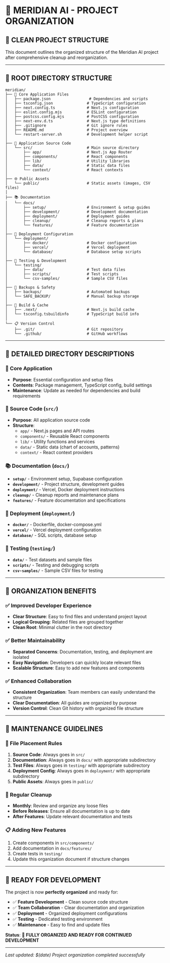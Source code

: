 # 📁 MERIDIAN AI - PROJECT ORGANIZATION

## 🎯 **CLEAN PROJECT STRUCTURE**

This document outlines the organized structure of the Meridian AI project after comprehensive cleanup and reorganization.

---

## 📂 **ROOT DIRECTORY STRUCTURE**

```
meridian/
├── 🔧 Core Application Files
│   ├── package.json                 # Dependencies and scripts
│   ├── tsconfig.json               # TypeScript configuration
│   ├── next.config.ts              # Next.js configuration
│   ├── eslint.config.mjs           # ESLint configuration
│   ├── postcss.config.mjs          # PostCSS configuration
│   ├── next-env.d.ts               # Next.js type definitions
│   ├── .gitignore                  # Git ignore rules
│   ├── README.md                   # Project overview
│   └── restart-server.sh           # Development helper script
│
├── 📱 Application Source Code
│   └── src/                        # Main source directory
│       ├── app/                    # Next.js App Router
│       ├── components/             # React components
│       ├── lib/                    # Utility libraries
│       ├── data/                   # Static data files
│       └── context/                # React contexts
│
├── 🌐 Public Assets
│   └── public/                     # Static assets (images, CSV files)
│
├── 📚 Documentation
│   └── docs/
│       ├── setup/                  # Environment & setup guides
│       ├── development/            # Development documentation
│       ├── deployment/             # Deployment guides
│       ├── cleanup/                # Cleanup reports & plans
│       └── features/               # Feature documentation
│
├── 🚀 Deployment Configuration
│   └── deployment/
│       ├── docker/                 # Docker configuration
│       ├── vercel/                 # Vercel deployment
│       └── database/               # Database setup scripts
│
├── 🧪 Testing & Development
│   └── testing/
│       ├── data/                   # Test data files
│       ├── scripts/                # Test scripts
│       └── csv-samples/            # Sample CSV files
│
├── 💾 Backups & Safety
│   ├── backups/                    # Automated backups
│   └── SAFE_BACKUP/                # Manual backup storage
│
├── 🔄 Build & Cache
│   ├── .next/                      # Next.js build cache
│   └── tsconfig.tsbuildinfo        # TypeScript build info
│
└── 📋 Version Control
    ├── .git/                       # Git repository
    └── .github/                    # GitHub workflows
```

---

## 📁 **DETAILED DIRECTORY DESCRIPTIONS**

### **🔧 Core Application**
- **Purpose**: Essential configuration and setup files
- **Contents**: Package management, TypeScript config, build settings
- **Maintenance**: Update as needed for dependencies and build requirements

### **📱 Source Code (`src/`)**
- **Purpose**: All application source code
- **Structure**:
  - `app/` - Next.js pages and API routes
  - `components/` - Reusable React components
  - `lib/` - Utility functions and services
  - `data/` - Static data (chart of accounts, patterns)
  - `context/` - React context providers

### **📚 Documentation (`docs/`)**
- **`setup/`** - Environment setup, Supabase configuration
- **`development/`** - Project structure, development guides
- **`deployment/`** - Vercel, Docker deployment instructions
- **`cleanup/`** - Cleanup reports and maintenance plans
- **`features/`** - Feature documentation and specifications

### **🚀 Deployment (`deployment/`)**
- **`docker/`** - Dockerfile, docker-compose.yml
- **`vercel/`** - Vercel deployment configuration
- **`database/`** - SQL scripts, database setup

### **🧪 Testing (`testing/`)**
- **`data/`** - Test datasets and sample files
- **`scripts/`** - Testing and debugging scripts
- **`csv-samples/`** - Sample CSV files for testing

---

## 🎯 **ORGANIZATION BENEFITS**

### **✅ Improved Developer Experience**
- **Clear Structure**: Easy to find files and understand project layout
- **Logical Grouping**: Related files are grouped together
- **Clean Root**: Minimal clutter in the root directory

### **✅ Better Maintainability**
- **Separated Concerns**: Documentation, testing, and deployment are isolated
- **Easy Navigation**: Developers can quickly locate relevant files
- **Scalable Structure**: Easy to add new features and components

### **✅ Enhanced Collaboration**
- **Consistent Organization**: Team members can easily understand the structure
- **Clear Documentation**: All guides are organized by purpose
- **Version Control**: Clean Git history with organized file structure

---

## 🔄 **MAINTENANCE GUIDELINES**

### **📁 File Placement Rules**
1. **Source Code**: Always goes in `src/`
2. **Documentation**: Always goes in `docs/` with appropriate subdirectory
3. **Test Files**: Always goes in `testing/` with appropriate subdirectory
4. **Deployment Config**: Always goes in `deployment/` with appropriate subdirectory
5. **Public Assets**: Always goes in `public/`

### **🧹 Regular Cleanup**
- **Monthly**: Review and organize any loose files
- **Before Releases**: Ensure all documentation is up to date
- **After Features**: Update relevant documentation and tests

### **📋 Adding New Features**
1. Create components in `src/components/`
2. Add documentation in `docs/features/`
3. Create tests in `testing/`
4. Update this organization document if structure changes

---

## 🚀 **READY FOR DEVELOPMENT**

The project is now **perfectly organized** and ready for:
- ✅ **Feature Development** - Clean source code structure
- ✅ **Team Collaboration** - Clear documentation and organization
- ✅ **Deployment** - Organized deployment configurations
- ✅ **Testing** - Dedicated testing environment
- ✅ **Maintenance** - Easy to find and update files

**Status**: 🎉 **FULLY ORGANIZED AND READY FOR CONTINUED DEVELOPMENT**

---

*Last updated: $(date)*
*Project organization completed successfully* 